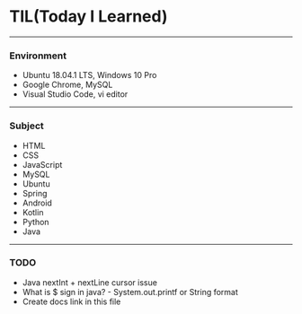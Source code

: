 # TIL(Today I Learned)
---
### Environment
- Ubuntu 18.04.1 LTS, Windows 10 Pro
- Google Chrome, MySQL
- Visual Studio Code, vi editor
---
### Subject
- HTML
- CSS
- JavaScript
- MySQL
- Ubuntu
- Spring
- Android
- Kotlin
- Python
- Java
---
### TODO
- Java nextInt + nextLine cursor issue
- What is $ sign in java? - System.out.printf or String format
- Create docs link in this file